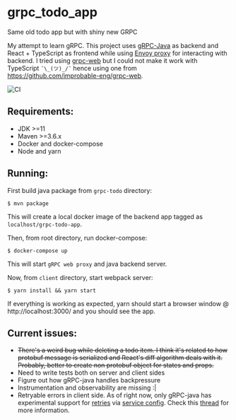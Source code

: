 # grpc_todo_app
Same old todo app but with shiny new GRPC

My attempt to learn gRPC. This project uses [gRPC-Java](https://github.com/grpc/grpc-java) as backend and React + TypeScript as frontend while using [Envoy proxy](https://www.envoyproxy.io/docs/envoy/v1.21.0/) for interacting with backend. I tried using [grpc-web](https://github.com/grpc/grpc-web/) but I could not make it work with TypeScript `¯\_(ツ)_/¯` hence using one from https://github.com/improbable-eng/grpc-web.

![CI](https://github.com/infynyxx/grpc_todo_app/workflows/CI/badge.svg)

Requirements:
-----

* JDK >=11
* Maven >=3.6.x
* Docker and docker-compose
* Node and yarn

Running:
-----

First build java package from `grpc-todo` directory:

```
$ mvn package
```

This will create a local docker image of the backend app tagged as `localhost/grpc-todo-app`.

Then, from root directory, run docker-compose:

```
$ docker-compose up
```

This will start `gRPC web proxy` and java backend server.

Now, from `client` directory, start webpack server:

```
$ yarn install && yarn start
```

If everything is working as expected, yarn should start a browser window @ http://localhost:3000/ and you should see the app.

Current issues:
---

* ~~There's a weird bug while deleting a todo item. I think it's related to how protobuf message is serialized and React's diff algorithm deals with it. Probably, better to create non protobuf object for states and props.~~
* Need to write tests both on server and client sides
* Figure out how gRPC-java handles backpressure
* Instrumentation and observability are missing :|
* Retryable errors in client side. As of right now, only gRPC-java has experimental support for [retries](https://grpc.github.io/grpc-java/javadoc/io/grpc/ManagedChannelBuilder.html#enableRetry--) via [service config](https://grpc.github.io/grpc-java/javadoc/io/grpc/ManagedChannelBuilder.html#defaultServiceConfig-java.util.Map-). Check this [thread](https://gitter.im/grpc/grpc?at=5e4e9c5d89f30b12651becb7) for more information.

